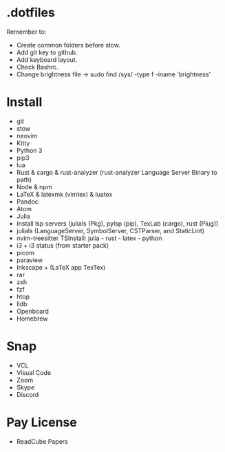 # .dotfiles
Remember to:
- Create common folders before stow.
- Add git key to github.
- Add keyboard layout.
- Check Bashrc.
- Change brightness file -> sudo find /sys/ -type f -iname 'brightness'

# Install
- git
- stow
- neovim
- Kitty
- Python 3
- pip3 
- lua
- Rust & cargo & rust-analyzer (rust-analyzer Language Server Binary to path)
- Node & npm
- LaTeX & latexmk (vimtex) & luatex
- Pandoc 
- Atom
- Julia
- Install lsp servers (julials (Pkg), pylsp (pip), TexLab (cargo), rust (Plug))
- julials (LanguageServer, SymbolServer, CSTParser, and StaticLint)
- nvim-treesitter TSInstall: julia - rust - latex - python
- i3 + i3 status (from starter pack)
- picom
- paraview
- Inkscape + (LaTeX app TexTex)
- rar
- zsh
- fzf
- htop
- lldb
- Openboard
- Homebrew

# Snap
- VCL
- Visual Code
- Zoom 
- Skype
- Discord

# Pay License
- ReadCube Papers
